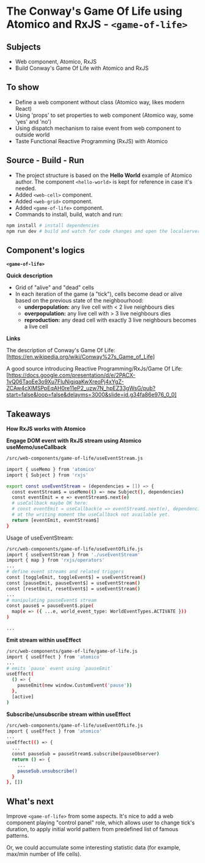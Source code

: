 # The Conway's Game Of Life using Atomico and RxJS - `<game-of-life>`

## Subjects

- Web component, Atomico, RxJS
- Build Conway's Game Of Life  with Atomico and RxJS

## To show
- Define a web component without class (Atomico way, likes modern React)
- Using 'props' to set properties to web component (Atomico way, some 'yes' and 'no')
- Using dispatch mechanism to raise event from web component to outside world
- Taste Functional Reactive Programming (RxJS) with Atomico

## Source - Build - Run

- The project structure is based on the **Hello World** example of Atomico author. The component `<hello-world>` is kept for reference in case it's needed.
- Added `<web-cell>` component.
- Added `<web-grid>` component.
- Added `<game-of-life>` component.
- Commands to install, build, watch and run:

```bash
npm install # install dependencies
npm run dev # build and watch for code changes and open the localserver: 8080
```

## Component's logics
**`<game-of-life>`**

**Quick description**

- Grid of "alive" and "dead" cells
- In each iteration of the game (a "tick"), cells become dead or alive based on the previous state of the neighbourhood:
  - **underpopulation:** any live cell with < 2 live neighbours dies
  - **overpopulation:** any live cell with > 3 live neighbours dies
  - **reproduction:** any dead cell with exactly 3 live neighbours becomes a live cell

**Links**

The description of Conway's Game Of Life: [https://en.wikipedia.org/wiki/Conway%27s_Game_of_Life]

A good source introducing Reactive Programming/RxJs/Game Of Life: [https://docs.google.com/presentation/d/e/2PACX-1vQ06TaoEe3o9Xu7FluNigjqaKwXreoPj4xYgZ-ZCAw4cXlMSPpEqAH0re11eP2_uzw7N_hpEZ33gWsG/pub?start=false&loop=false&delayms=3000&slide=id.g34fa86e976_0_0]

## Takeaways
**How RxJS works with Atomico**

**Engage DOM event with RxJS stream using Atomico useMemo/useCallback**
```bash
/src/web-components/game-of-life/useEventStream.js

import { useMemo } from 'atomico'
import { Subject } from 'rxjs'

export const useEventStream = (dependencies = []) => {
  const eventStream$ = useMemo(() => new Subject(), dependencies)
  const eventEmit = e => eventStream$.next(e)
  # useCallback maybe OK here:
  # const eventEmit = useCallback(e => eventStream$.next(e), dependencies)
  # at the writing moment the useCallback not available yet.
  return [eventEmit, eventStream$]
}
```

Usage of useEventStream:

```bash
/src/web-components/game-of-life/useEventOfLife.js
import { useEventStream } from './useEventStream'
import { map } from 'rxjs/operators'
...
# define event streams and related triggers
const [toggleEmit, toggleEvent$] = useEventStream()
const [pauseEmit, pauseEvent$] = useEventStream()
const [resetEmit, resetEvent$] = useEventStream()
...
# manipulating pauseEvent$ stream
const pause$ = pauseEvent$.pipe(
  map(e => ({ ...e, world_event_type: WorldEventTypes.ACTIVATE }))
)

...
```
**Emit stream within useEffect**
```bash
/src/web-components/game-of-life/game-of-life.js
import { useEffect } from 'atomico'
...
# emits `pause` event using `pauseEmit`
useEffect(
  () => {
    pauseEmit(new window.CustomEvent('pause'))
  },
  [active]
)
```
**Subscribe/unsubscribe stream within useEffect**
```bash
/src/web-components/game-of-life/useEventOfLife.js
import { useEffect } from 'atomico'
...
useEffect(() => {
  ...
  const pauseSub = pauseStream$.subscribe(pauseObserver)
  return () => {
    ...
    pauseSub.unsubscribe()
  }
}, [])
```


## What's next
Improve `<game-of-life>` from some aspects.  It's nice to add a web component playing "control panel" role, which allows user to change tick's duration, to apply initial world pattern from predefined list of famous patterns.

Or, we could accumulate some interesting statistic data (for example, max/min number of life cells).
